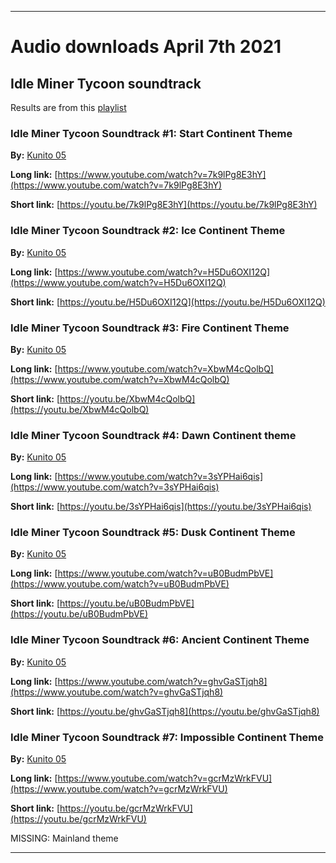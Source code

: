 
***

# Audio downloads April 7th 2021

## Idle Miner Tycoon soundtrack

Results are from this [playlist](https://www.youtube.com/playlist?list=PLc5vmu2N1VgqNyjHeVa4bOVxuS_rQxfiA)

### Idle Miner Tycoon Soundtrack #1: Start Continent Theme

**By:** [Kunito 05](https://www.youtube.com/channel/UC31PslsGzyHMs4EqVua9TBg)

**Long link:** [https://www.youtube.com/watch?v=7k9lPg8E3hY](https://www.youtube.com/watch?v=7k9lPg8E3hY)

**Short link:** [https://youtu.be/7k9lPg8E3hY](https://youtu.be/7k9lPg8E3hY)

### Idle Miner Tycoon Soundtrack #2: Ice Continent Theme

**By:** [Kunito 05](https://www.youtube.com/channel/UC31PslsGzyHMs4EqVua9TBg)

**Long link:** [https://www.youtube.com/watch?v=H5Du6OXI12Q](https://www.youtube.com/watch?v=H5Du6OXI12Q)

**Short link:** [https://youtu.be/H5Du6OXI12Q](https://youtu.be/H5Du6OXI12Q)

### Idle Miner Tycoon Soundtrack #3: Fire Continent Theme

**By:** [Kunito 05](https://www.youtube.com/channel/UC31PslsGzyHMs4EqVua9TBg)

**Long link:** [https://www.youtube.com/watch?v=XbwM4cQolbQ](https://www.youtube.com/watch?v=XbwM4cQolbQ)

**Short link:** [https://youtu.be/XbwM4cQolbQ](https://youtu.be/XbwM4cQolbQ)

### Idle Miner Tycoon Soundtrack #4: Dawn Continent theme

**By:** [Kunito 05](https://www.youtube.com/channel/UC31PslsGzyHMs4EqVua9TBg)

**Long link:** [https://www.youtube.com/watch?v=3sYPHai6qis](https://www.youtube.com/watch?v=3sYPHai6qis)

**Short link:** [https://youtu.be/3sYPHai6qis](https://youtu.be/3sYPHai6qis)

### Idle Miner Tycoon Soundtrack #5: Dusk Continent Theme

**By:** [Kunito 05](https://www.youtube.com/channel/UC31PslsGzyHMs4EqVua9TBg)

**Long link:** [https://www.youtube.com/watch?v=uB0BudmPbVE](https://www.youtube.com/watch?v=uB0BudmPbVE)

**Short link:** [https://youtu.be/uB0BudmPbVE](https://youtu.be/uB0BudmPbVE)

### Idle Miner Tycoon Soundtrack #6: Ancient Continent Theme

**By:** [Kunito 05](https://www.youtube.com/channel/UC31PslsGzyHMs4EqVua9TBg)

**Long link:** [https://www.youtube.com/watch?v=ghvGaSTjqh8](https://www.youtube.com/watch?v=ghvGaSTjqh8)

**Short link:** [https://youtu.be/ghvGaSTjqh8](https://youtu.be/ghvGaSTjqh8)

### Idle Miner Tycoon Soundtrack #7: Impossible Continent Theme

**By:** [Kunito 05](https://www.youtube.com/channel/UC31PslsGzyHMs4EqVua9TBg)

**Long link:** [https://www.youtube.com/watch?v=gcrMzWrkFVU](https://www.youtube.com/watch?v=gcrMzWrkFVU)

**Short link:** [https://youtu.be/gcrMzWrkFVU](https://youtu.be/gcrMzWrkFVU)

MISSING: Mainland theme

***

<!-- Template

###

**Long link:** []()

**Short link:** []()

!-->

